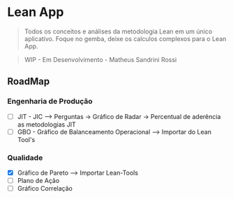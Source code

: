 # Lean App

> Todos os conceitos e análises da metodologia Lean em um único aplicativo. Foque no gemba, deixe os calculos complexos para o Lean App.

> WIP - Em Desenvolvimento - Matheus Sandrini Rossi

## RoadMap
### Engenharia de Produção
- [ ] JIT - JIC --> Perguntas -> Gráfico de Radar -> Percentual de aderência as metodologias JIT
- [ ] GBO - Gráfico de Balanceamento Operacional --> Importar do Lean Tool's
### Qualidade
- [x] Gráfico de Pareto --> Importar Lean-Tools
- [ ] Plano de Ação
- [ ] Gráfico Correlação